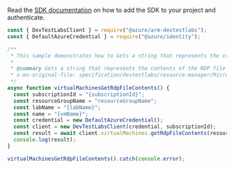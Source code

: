 Read the [SDK documentation](https://github.com/Azure/azure-sdk-for-js/blob/%40azure%2Farm-devtestlabs_4.0.1/sdk/devtestlabs/arm-devtestlabs/README.md) on how to add the SDK to your project and authenticate.

```javascript
const { DevTestLabsClient } = require("@azure/arm-devtestlabs");
const { DefaultAzureCredential } = require("@azure/identity");

/**
 * This sample demonstrates how to Gets a string that represents the contents of the RDP file for the virtual machine
 *
 * @summary Gets a string that represents the contents of the RDP file for the virtual machine
 * x-ms-original-file: specification/devtestlabs/resource-manager/Microsoft.DevTestLab/stable/2018-09-15/examples/VirtualMachines_GetRdpFileContents.json
 */
async function virtualMachinesGetRdpFileContents() {
  const subscriptionId = "{subscriptionId}";
  const resourceGroupName = "resourceGroupName";
  const labName = "{labName}";
  const name = "{vmName}";
  const credential = new DefaultAzureCredential();
  const client = new DevTestLabsClient(credential, subscriptionId);
  const result = await client.virtualMachines.getRdpFileContents(resourceGroupName, labName, name);
  console.log(result);
}

virtualMachinesGetRdpFileContents().catch(console.error);
```
